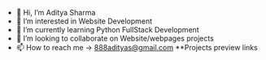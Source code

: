 - 👋 Hi, I’m Aditya Sharma
- 👀 I’m interested in Website Development
- 🌱 I’m currently learning Python FullStack Development
- 💞️ I’m looking to collaborate on Website/webpages projects
- 📫 How to reach me -> 888adityas@gmail.com
**Projects preview links

